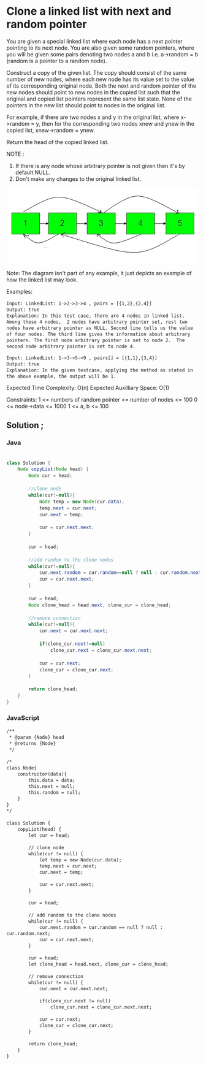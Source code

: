 # Clone a linked list with next and random pointer

You are given a special linked list where each node has a next pointer pointing to its next node. You are also given some random pointers, where you will be given some pairs denoting two nodes a and b i.e. a->random = b (random is a pointer to a random node).

Construct a copy of the given list. The copy should consist of the same number of new nodes, where each new node has its value set to the value of its corresponding original node. Both the next and random pointer of the new nodes should point to new nodes in the copied list such that the original and copied list pointers represent the same list state. None of the pointers in the new list should point to nodes in the original list.

For example, if there are two nodes x and y in the original list, where x->random = y, then for the corresponding two nodes xnew and ynew in the copied list, xnew->random = ynew.

Return the head of the copied linked list.

NOTE :

1. If there is any node whose arbitrary pointer is not given then it's by default NULL.
2. Don't make any changes to the original linked list.

<img src = "./clone.jpg">

Note: The diagram isn't part of any example, it just depicts an example of how the linked list may look.

Examples:

```
Input: LinkedList: 1->2->3->4 , pairs = [{1,2},{2,4}]
Output: true
Explanation: In this test case, there are 4 nodes in linked list.  Among these 4 nodes,  2 nodes have arbitrary pointer set, rest two nodes have arbitrary pointer as NULL. Second line tells us the value of four nodes. The third line gives the information about arbitrary pointers. The first node arbitrary pointer is set to node 2.  The second node arbitrary pointer is set to node 4.
```

```
Input: LinkedList: 1->3->5->9 , pairs[] = [{1,1},{3,4}]
Output: true
Explanation: In the given testcase, applying the method as stated in the above example, the output will be 1.
```

Expected Time Complexity: O(n)
Expected Auxilliary Space: O(1)

Constraints:
1 <= numbers of random pointer <= number of nodes <= 100
0 <= node->data <= 1000
1 <= a, b <= 100

## Solution ;

### Java

```java

class Solution {
    Node copyList(Node head) {
        Node cur = head;

        //clone node
        while(cur!=null){
            Node temp = new Node(cur.data);
            temp.next = cur.next;
            cur.next = temp;

            cur = cur.next.next;
        }

        cur = head;

        //add random to the clone nodes
        while(cur!=null){
            cur.next.random = cur.random==null ? null : cur.random.next;
            cur = cur.next.next;
        }

        cur = head;
        Node clone_head = head.next, clone_cur = clone_head;

        //remove connection
        while(cur!=null){
            cur.next = cur.next.next;

            if(clone_cur.next!=null)
                clone_cur.next = clone_cur.next.next;

            cur = cur.next;
            clone_cur = clone_cur.next;
        }

        return clone_head;
    }
}
```

### JavaScript

```
/**
 * @param {Node} head
 * @returns {Node}
 */

/*
class Node{
    constructor(data){
        this.data = data;
        this.next = null;
        this.random = null;
    }
}
*/

class Solution {
    copyList(head) {
        let cur = head;

        // clone node
        while(cur != null) {
            let temp = new Node(cur.data);
            temp.next = cur.next;
            cur.next = temp;

            cur = cur.next.next;
        }

        cur = head;

        // add random to the clone nodes
        while(cur != null) {
            cur.next.random = cur.random == null ? null : cur.random.next;
            cur = cur.next.next;
        }

        cur = head;
        let clone_head = head.next, clone_cur = clone_head;

        // remove connection
        while(cur != null) {
            cur.next = cur.next.next;

            if(clone_cur.next != null)
                clone_cur.next = clone_cur.next.next;

            cur = cur.next;
            clone_cur = clone_cur.next;
        }

        return clone_head;
    }
}
```

